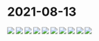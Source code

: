 # 2021-08-13

<image-container>
  <img preview="0" src="http://wangleant.com/turtle-source/IMG_20210813_092340.jpg"/>
</image-container>
<image-container>
  <img preview="0" src="http://wangleant.com/turtle-source/IMG_20210813_092516.jpg"/>
</image-container>
<image-container>
  <img preview="0" src="http://wangleant.com/turtle-source/IMG_20210813_185438.jpg"/>
</image-container>
<image-container>
  <img preview="0" src="http://wangleant.com/turtle-source/IMG_20210813_185519.jpg"/>
</image-container>
<image-container>
  <img preview="0" src="http://wangleant.com/turtle-source/IMG_20210813_185535.jpg"/>
</image-container>
<image-container>
  <img preview="0" src="http://wangleant.com/turtle-source/IMG_20210813_190053.jpg"/>
</image-container>
<image-container>
  <img preview="0" src="http://wangleant.com/turtle-source/IMG_20210813_190100.jpg"/>
</image-container>
<image-container>
  <img preview="0" src="http://wangleant.com/turtle-source/IMG_20210813_191203.jpg"/>
</image-container>
<image-container>
  <img preview="0" src="http://wangleant.com/turtle-source/IMG_20210813_191549.jpg"/>
</image-container>
<image-container>
  <img preview="0" src="http://wangleant.com/turtle-source/IMG_20210813_202700.jpg"/>
</image-container>
<video-container>
  <source src="http://wangleant.com/turtle-source/VID_20210813_190032.mp4"/>
</video-container>
<video-container>
  <source src="http://wangleant.com/turtle-source/VID_20210813_190543.mp4"/>
</video-container>
<video-container>
  <source src="http://wangleant.com/turtle-source/VID_20210813_190600.mp4"/>
</video-container>
<video-container>
  <source src="http://wangleant.com/turtle-source/VID_20210813_191258.mp4"/>
</video-container>